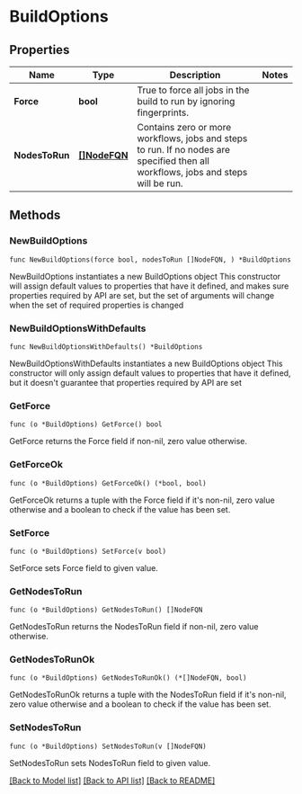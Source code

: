# BuildOptions

## Properties

Name | Type | Description | Notes
------------ | ------------- | ------------- | -------------
**Force** | **bool** | True to force all jobs in the build to run by ignoring fingerprints. | 
**NodesToRun** | [**[]NodeFQN**](NodeFQN.md) | Contains zero or more workflows, jobs and steps to run. If no nodes are specified then all workflows, jobs and steps will be run. | 

## Methods

### NewBuildOptions

`func NewBuildOptions(force bool, nodesToRun []NodeFQN, ) *BuildOptions`

NewBuildOptions instantiates a new BuildOptions object
This constructor will assign default values to properties that have it defined,
and makes sure properties required by API are set, but the set of arguments
will change when the set of required properties is changed

### NewBuildOptionsWithDefaults

`func NewBuildOptionsWithDefaults() *BuildOptions`

NewBuildOptionsWithDefaults instantiates a new BuildOptions object
This constructor will only assign default values to properties that have it defined,
but it doesn't guarantee that properties required by API are set

### GetForce

`func (o *BuildOptions) GetForce() bool`

GetForce returns the Force field if non-nil, zero value otherwise.

### GetForceOk

`func (o *BuildOptions) GetForceOk() (*bool, bool)`

GetForceOk returns a tuple with the Force field if it's non-nil, zero value otherwise
and a boolean to check if the value has been set.

### SetForce

`func (o *BuildOptions) SetForce(v bool)`

SetForce sets Force field to given value.


### GetNodesToRun

`func (o *BuildOptions) GetNodesToRun() []NodeFQN`

GetNodesToRun returns the NodesToRun field if non-nil, zero value otherwise.

### GetNodesToRunOk

`func (o *BuildOptions) GetNodesToRunOk() (*[]NodeFQN, bool)`

GetNodesToRunOk returns a tuple with the NodesToRun field if it's non-nil, zero value otherwise
and a boolean to check if the value has been set.

### SetNodesToRun

`func (o *BuildOptions) SetNodesToRun(v []NodeFQN)`

SetNodesToRun sets NodesToRun field to given value.



[[Back to Model list]](../README.md#documentation-for-models) [[Back to API list]](../README.md#documentation-for-api-endpoints) [[Back to README]](../README.md)


